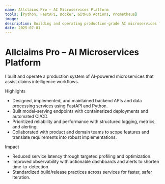 ```yaml
---
name: Allclaims Pro – AI Microservices Platform
tools: [Python, FastAPI, Docker, GitHub Actions, Prometheus]
image:
description: Building and operating production-grade AI microservices for claims intelligence.
date: 2025-07-01
---
```

# Allclaims Pro – AI Microservices Platform

I built and operate a production system of AI-powered microservices that assist claims intelligence workflows.

Highlights
- Designed, implemented, and maintained backend APIs and data processing services using FastAPI and Python.
- Built model-serving endpoints with containerized deployments and automated CI/CD.
- Prioritized reliability and performance with structured logging, metrics, and alerting.
- Collaborated with product and domain teams to scope features and translate requirements into robust implementations.

Impact
- Reduced service latency through targeted profiling and optimization.
- Improved observability with actionable dashboards and alerts to shorten time-to-detection.
- Standardized build/release practices across services for faster, safer iteration.
